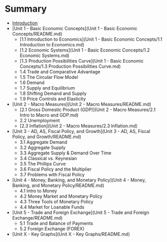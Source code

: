 # Summary

* [Introduction](README.md)
* [Unit 1 - Basic Economic Concepts](Unit 1 - Basic Economic Concepts/README.md)
   * [1.1 Introduction to Economics](Unit 1 - Basic Economic Concepts/1.1 Introduction to Economics.md)
   * [1.2 Economic Systems](Unit 1 - Basic Economic Concepts/1.2 Economic Systems.md)
   * [1.3 Production Possibilities Curve](Unit 1 - Basic Economic Concepts/1.3 Production Possibilities Curve.md)
   * 1.4 Trade and Comparative Advantage
   * 1.5 The Circular Flow Model
   * 1.6 Demand
   * 1.7 Supply and Equilibrium
   * 1.8 Shifting Demand and Supply
   * 1.9 Price Controls and Elasticity
* [Unit 2 - Macro Measures](Unit 2 - Macro Measures/README.md)
   * [2.1 Gross Domestic Product (GDP)](Unit 2 - Macro Measures/2.1 Intro to Macro and GDP.md)
   * 2.2 Unemployment
   * [2.3 Inflation](Unit 2 - Macro Measures/2.3 Inflation.md)
* [Unit 3 - AD, AS, Fiscal Policy, and Growth](Unit 3 - AD, AS, Fiscal Policy, and Growth/README.md)
   * 3.1 Aggregate Demand
   * 3.2 Aggregate Supply
   * 3.3 Aggregate Supply & Demand Over Time
   * 3.4 Classical vs. Keynesian
   * 3.5 The Phillips Curve
   * 3.6 Fiscal Policy and the Multiplier
   * 3.7 Problems with Fiscal Policy
* [Unit 4 - Money, Banking, and Monetary Policy](Unit 4 - Money, Banking, and Monetary Policy/README.md)
   * 4.1 Intro to Money
   * 4.2 Money Market and Monetary Policy
   * 4.3 Three Tools of Monetary Policy
   * 4.4 Market for Loanable Funds
* [Unit 5 - Trade and Foreign Exchange](Unit 5 - Trade and Foreign Exchange/README.md)
   * 5.1 Trade and Balance of Payments
   * 5.2 Foreign Exchange (FOREX)
* [Unit X - Key Graphs](Unit X - Key Graphs/README.md)

